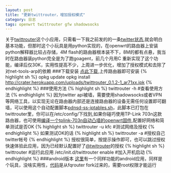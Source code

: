 ```yaml
---
layout: post
title: "更新twittrouter，增加授权模式"
category: 日志
tags: openwrt twittrouter gfw shadowsocks
---
```

关于[twittrouter](https://github.com/scola/twittrouter)这个小应用，只需看一下我之前发的的一条[twitter状态](https://twitter.com/wushaozheng/status/404053137897447424/photo/1),就会明白基本功能，但那时这个小玩具是用python实现的，在openwrt的路由器上安装python解释器比较占存储，4M flash的路由器根本装不下，8M的都有点悬，我当时在路由器装python完全是为了跑goagent，前几个月用C 重新实现了这个功能，编译后仅30K，实用性提高不少，上周进一步优化，增加了授权模式和去除了对net-tools-arp的依赖
###下载安装
[点此下载](http://crater.herokuapp.com/uploads/twittrouter_0.1.2-1_ar71xx.ipk),上传路由器即可安装
{% highlight sh %}
opkg update
opkg install http://crater.herokuapp.com/uploads/twittrouter_0.1.2-1_ar71xx.ipk
{% endhighlight %}
###使用方法
{% highlight sh %}
twittrouter -h   #查看使用方法 
{% endhighlight %}
因为twitter api被墙，需要使用shadowsocks或者VPN等网络工具，以实现无论在路由器内部还是连接路由器的设备无需任何设置即可翻墙，可以使用这个自动配置脚本[pdnsd-ss-iptables.sh](https://github.com/scola/twittrouter/blob/master/config/pdnsd-ss-iptables.sh)，此脚本已打包在twittrouter里，你可以在/etc/config/下找到,如果你碰巧使用TP-Link 703n这款路由器，也可使用[编译一个tplink-703n自动凸墙的openwrt固件](http://scola.github.io/build-openwrt-firmware-within-shadowsocks-and-twittrouter/),配置好网络和简单测试是否OK
{% highlight sh %}
twittrouter -u kfc    #测试网络及授权
{% endhighlight %}
如果测试OK的话
{% highlight sh %}
twittrouter -a   #授权自己twitter帐号
{% endhighlight %}
授权很简单，按提示操作即可，也可以跳过授权快速体验此应用，因为已经默认配置好了[@twitrouter](https://twitter.com/twitrouter)的授权
{% highlight sh %}
twittrouter    #运行此应用
/etc/init.d/twittrouter enable    #加入开机启动
{% endhighlight %}
###android版本
[这里](http://crater.herokuapp.com/uploads/twittrouter.apk)有一个同样功能的android应用，同样是个玩具，没啥实用性，[代码](https://github.com/scola/twittrouter-android)是从fqrouter fork过来的，需要root权限才能运行
